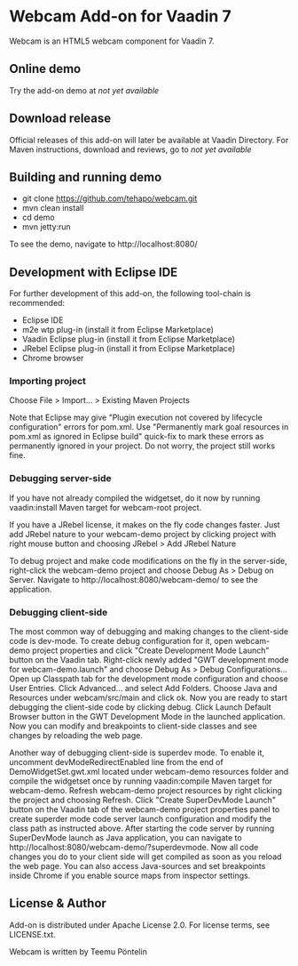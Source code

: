 # Webcam Add-on for Vaadin 7

Webcam is an HTML5 webcam component for Vaadin 7.

## Online demo

Try the add-on demo at _not yet available_

## Download release

Official releases of this add-on will later be available at Vaadin Directory. For Maven instructions, download and reviews, go to _not yet available_

## Building and running demo

- git clone https://github.com/tehapo/webcam.git
- mvn clean install
- cd demo
- mvn jetty:run

To see the demo, navigate to http://localhost:8080/

## Development with Eclipse IDE

For further development of this add-on, the following tool-chain is recommended:
- Eclipse IDE
- m2e wtp plug-in (install it from Eclipse Marketplace)
- Vaadin Eclipse plug-in (install it from Eclipse Marketplace)
- JRebel Eclipse plug-in (install it from Eclipse Marketplace)
- Chrome browser

### Importing project

Choose File > Import... > Existing Maven Projects

Note that Eclipse may give "Plugin execution not covered by lifecycle configuration" errors for pom.xml. Use "Permanently mark goal resources in pom.xml as ignored in Eclipse build" quick-fix to mark these errors as permanently ignored in your project. Do not worry, the project still works fine.

### Debugging server-side

If you have not already compiled the widgetset, do it now by running vaadin:install Maven target for webcam-root project.

If you have a JRebel license, it makes on the fly code changes faster. Just add JRebel nature to your webcam-demo project by clicking project with right mouse button and choosing JRebel > Add JRebel Nature

To debug project and make code modifications on the fly in the server-side, right-click the webcam-demo project and choose Debug As > Debug on Server. Navigate to http://localhost:8080/webcam-demo/ to see the application.

### Debugging client-side

The most common way of debugging and making changes to the client-side code is dev-mode. To create debug configuration for it, open webcam-demo project properties and click "Create Development Mode Launch" button on the Vaadin tab. Right-click newly added "GWT development mode for webcam-demo.launch" and choose Debug As > Debug Configurations... Open up Classpath tab for the development mode configuration and choose User Entries. Click Advanced... and select Add Folders. Choose Java and Resources under webcam/src/main and click ok. Now you are ready to start debugging the client-side code by clicking debug. Click Launch Default Browser button in the GWT Development Mode in the launched application. Now you can modify and breakpoints to client-side classes and see changes by reloading the web page.

Another way of debugging client-side is superdev mode. To enable it, uncomment devModeRedirectEnabled line from the end of DemoWidgetSet.gwt.xml located under webcam-demo resources folder and compile the widgetset once by running vaadin:compile Maven target for webcam-demo. Refresh webcam-demo project resources by right clicking the project and choosing Refresh. Click "Create SuperDevMode Launch" button on the Vaadin tab of the webcam-demo project properties panel to create superder mode code server launch configuration and modify the class path as instructed above. After starting the code server by running SuperDevMode launch as Java application, you can navigate to http://localhost:8080/webcam-demo/?superdevmode. Now all code changes you do to your client side will get compiled as soon as you reload the web page. You can also access Java-sources and set breakpoints inside Chrome if you enable source maps from inspector settings.


## License & Author

Add-on is distributed under Apache License 2.0. For license terms, see LICENSE.txt.

Webcam is written by Teemu Pöntelin
